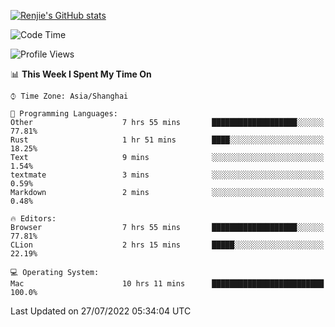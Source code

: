 [![Renjie's GitHub stats](https://github-readme-stats.vercel.app/api?username=liurenjie1024&show_icons=true&theme=chartreuse-dark)](https://github.com/anuraghazra/github-readme-stats)

<!--START_SECTION:waka-->
![Code Time](http://img.shields.io/badge/Code%20Time-89%20hrs-blue)

![Profile Views](http://img.shields.io/badge/Profile%20Views-20-blue)

📊 **This Week I Spent My Time On** 

```text
⌚︎ Time Zone: Asia/Shanghai

💬 Programming Languages: 
Other                    7 hrs 55 mins       ███████████████████░░░░░░   77.81% 
Rust                     1 hr 51 mins        ████░░░░░░░░░░░░░░░░░░░░░   18.25% 
Text                     9 mins              ░░░░░░░░░░░░░░░░░░░░░░░░░   1.54% 
textmate                 3 mins              ░░░░░░░░░░░░░░░░░░░░░░░░░   0.59% 
Markdown                 2 mins              ░░░░░░░░░░░░░░░░░░░░░░░░░   0.48%

🔥 Editors: 
Browser                  7 hrs 55 mins       ███████████████████░░░░░░   77.81% 
CLion                    2 hrs 15 mins       █████░░░░░░░░░░░░░░░░░░░░   22.19%

💻 Operating System: 
Mac                      10 hrs 11 mins      █████████████████████████   100.0%

```


 Last Updated on 27/07/2022 05:34:04 UTC
<!--END_SECTION:waka-->

